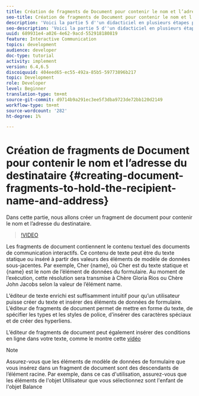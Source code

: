 ```yaml
---
title: Création de fragments de Document pour contenir le nom et l’adresse du destinataire
seo-title: Création de fragments de Document pour contenir le nom et l’adresse du destinataire
description: 'Voici la partie 5 d''un didacticiel en plusieurs étapes pour créer votre premier document de communications interactives. Dans cette partie, nous allons créer un fragment de document pour contenir le nom et l’adresse du destinataire. '
seo-description: 'Voici la partie 5 d''un didacticiel en plusieurs étapes pour créer votre premier document de communications interactives. Dans cette partie, nous allons créer un fragment de document pour contenir le nom et l’adresse du destinataire. '
uuid: 689931e4-a026-4e62-9acd-552918180819
feature: Interactive Communication
topics: development
audience: developer
doc-type: tutorial
activity: implement
version: 6.4,6.5
discoiquuid: 404eed65-ec55-492a-85b5-59773896b217
topic: Development
role: Developer
level: Beginner
translation-type: tm+mt
source-git-commit: d9714b9a291ec3ee5f3dba9723de72bb120d2149
workflow-type: tm+mt
source-wordcount: '282'
ht-degree: 1%

---
```



# Création de fragments de Document pour contenir le nom et l’adresse du destinataire {#creating-document-fragments-to-hold-the-recipient-name-and-address}

Dans cette partie, nous allons créer un fragment de document pour contenir le nom et l’adresse du destinataire.

>[!VIDEO](https://video.tv.adobe.com/v/22350/?quality=9&learn=on)

Les fragments de document contiennent le contenu textuel des documents de communication interactifs. Ce contenu de texte peut être du texte statique ou inséré à partir des valeurs des éléments de modèle de données sous-jacentes. Par exemple, Cher {name}, où Cher est du texte statique et {name} est le nom de l’élément de données du formulaire. Au moment de l’exécution, cette résolution sera transmise à Chère Gloria Rios ou Chère John Jacobs selon la valeur de l’élément name.

L’éditeur de texte enrichi est suffisamment intuitif pour qu’un utilisateur puisse créer du texte et insérer des éléments de données de formulaire. L’éditeur de fragments de document permet de mettre en forme du texte, de spécifier les types et les styles de police, d’insérer des caractères spéciaux et de créer des hyperliens.

L’éditeur de fragments de document peut également insérer des conditions en ligne dans votre texte, comme le montre cette [vidéo](https://helpx.adobe.com/experience-manager/kt/forms/using/editing-improvements-correspondence-mgmt-feature-video-use.html)

>[!NOTE]
>
>Assurez-vous que les éléments de modèle de données de formulaire que vous insérez dans un fragment de document sont des descendants de l’élément racine. Par exemple, dans ce cas d&#39;utilisation, assurez-vous que les éléments de l&#39;objet Utilisateur que vous sélectionnez sont l&#39;enfant de l&#39;objet Balance

